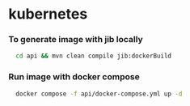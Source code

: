 # kubernetes


### To generate image with jib locally
```bash
  cd api && mvn clean compile jib:dockerBuild
```
### Run image with docker compose
```bash
  docker compose -f api/docker-compose.yml up -d
```